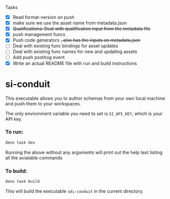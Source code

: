 Tasks

- [x] Read format-version on push
- [x] make sure we use the asset name from metadata.json
- [x] ~~Qualifications: Deal with qualification input from the metadata file~~
- [x] push management funcs
- [x] Push code generators ~~, also has the inputs on metadata.json~~
- [ ] Deal with existing func bindings for asset updates
- [ ] Deal with existing func names for new and updating assets
- [ ] Add push posthog event
- [x] Write an actual README file with run and build instructions

# si-conduit

This executable allows you to author schemas from your own local machine and
push them to your workspaces.

The only environment variable you need to set is `SI_API_KEY`, which is your API
key.

### To run:

```bash
deno task dev
```

Running the above without any arguments will print out the help text listing all
the avialable commands

### To build:

```bash
deno task build
```

This will build the executable `sdi-conduit` in the current directory.
